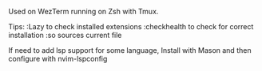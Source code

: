 Used on WezTerm running on Zsh with Tmux.

Tips:
  :Lazy to check installed extensions
  :checkhealth <extension> to check for correct installation
  :so sources current file

  If need to add lsp support for some language, Install with Mason and then configure with nvim-lspconfig
